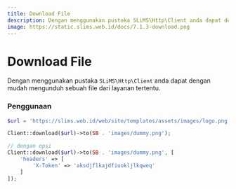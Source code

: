 ```yaml
---
title: Download File
description: Dengan menggunakan pustaka SLiMS\Http\Client anda dapat dengan mudah mengunduh sebuah file dari layanan tertentu.....
image: https://static.slims.web.id/docs/7.1.3-download.png
---
```

# Download File
Dengan menggunakan pustaka ```SLiMS\Http\Client``` anda dapat dengan mudah mengunduh sebuah file dari layanan tertentu.
### Penggunaan
```php
$url = 'https://slims.web.id/web/site/templates/assets/images/logo.png';

Client::download($url)->to(SB . 'images/dummy.png');

// dengan opsi
Client::download($url)->to(SB . 'images/dummy.png', [
    'headers' => [
        'X-Token' => 'aksdjflkajdfiuokljlkqweq'
    ]
]);
```